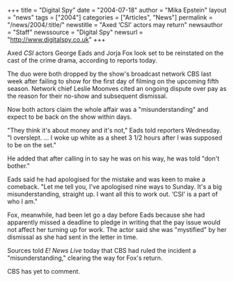 +++
title = "Digital Spy"
date = "2004-07-18"
author = "Mika Epstein"
layout = "news"
tags = ["2004"]
categories = ["Articles", "News"]
permalink = "/news/2004/:title/"
newstitle = "Axed &#8216;CSI' actors may return"
newsauthor = "Staff"
newssource = "Digital Spy"
newsurl = "http://www.digitalspy.co.uk"
+++

Axed *CSI* actors George Eads and Jorja Fox look set to be reinstated on the cast of the crime drama, according to reports today.

The duo were both dropped by the show's broadcast network CBS last week after failing to show for the first day of filming on the upcoming fifth season. Network chief Leslie Moonves cited an ongoing dispute over pay as the reason for their no-show and subsequent dismissal.

Now both actors claim the whole affair was a "misunderstanding" and expect to be back on the show within days.

"They think it's about money and it's not," Eads told reporters Wednesday. "I overslept. ... I woke up white as a sheet 3 1/2 hours after I was supposed to be on the set."

He added that after calling in to say he was on his way, he was told "don't bother."

Eads said he had apologised for the mistake and was keen to make a comeback. "Let me tell you, I've apologised nine ways to Sunday. It's a big misunderstanding, straight up. I want all this to work out. &#8216;CSI' is a part of who I am."

Fox, meanwhile, had been let go a day before Eads because she had apparently missed a deadline to pledge in writing that the pay issue would not affect her turning up for work. The actor said she was "mystified" by her dismissal as she had sent in the letter in time.

Sources told *E! News Live* today that CBS had ruled the incident a "misunderstanding," clearing the way for Fox's return.

CBS has yet to comment.


